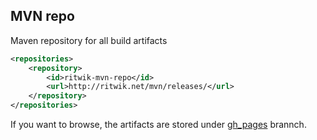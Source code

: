 ## MVN repo ##

Maven repository for all build artifacts

```xml
<repositories>
    <repository>
        <id>ritwik-mvn-repo</id>
        <url>http://ritwik.net/mvn/releases/</url>
    </repository>
</repositories>
```


If you want to browse, the artifacts are stored under [gh_pages](https://github.com/RitwikSaikia/mvn/tree/gh-pages/releases) brannch.
